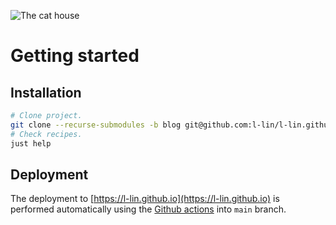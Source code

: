 ![The cat house](http://pixeljoint.com/files/icons/full/sapxong2.gif)

# Getting started

## Installation

```bash
# Clone project.
git clone --recurse-submodules -b blog git@github.com:l-lin/l-lin.github.io "${HOME}/perso/l-lin.github.io"
# Check recipes.
just help
```

## Deployment

The deployment to [https://l-lin.github.io](https://l-lin.github.io) is performed automatically
using the [Github actions](.github/workflows/deploy.yaml) into `main` branch.
